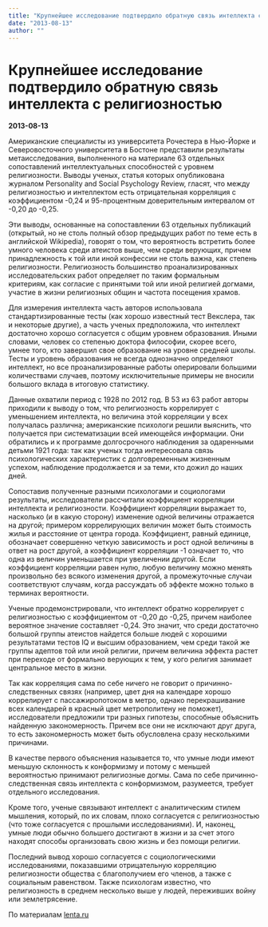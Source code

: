 ```yaml
---
title: "Крупнейшее исследование подтвердило обратную связь интеллекта с религиозностью"
date: "2013-08-13"
author: ""
---
```


# Крупнейшее исследование подтвердило обратную связь интеллекта с религиозностью

**2013-08-13** 

Американские специалисты из университета Рочестера в Нью-Йорке и Северовосточного университета в Бостоне представили результаты метаисследования, выполненного на материале 63 отдельных сопоставлений интеллектуальных способностей с уровнем религиозности. Выводы ученых, статья которых опубликована журналом Personality and Social Psychology Review, гласят, что между религиозностью и интеллектом есть отрицательная корреляция с коэффициентом -0,24 и 95-процентным доверительным интервалом от -0,20 до -0,25.

Эти выводы, основанные на сопоставлении 63 отдельных публикаций (открытый, но не столь полный обзор предыдущих работ по теме есть в английской Wikipedia), говорят о том, что вероятность встретить более умного человека среди атеистов выше, чем среди верующих, причем принадлежность к той или иной конфессии не столь важна, как степень религиозности. Религиозность большинство проанализированных исследовательских работ определяет по таким формальным критериям, как согласие с принятыми той или иной религией догмами, участие в жизни религиозных общин и частота посещения храмов.

Для измерения интеллекта часть авторов использовала стандартизированные тесты (как хорошо известный тест Векслера, так и некоторые другие), а часть ученых предположила, что интеллект достаточно хорошо согласуется с общим уровнем образования. Иными словами, человек со степенью доктора философии, скорее всего, умнее того, кто завершил свое образование на уровне средней школы. Тесты и уровень образования не всегда однозначно определяют интеллект, но все проанализированные работы оперировали большими количествами случаев, поэтому исключительные примеры не вносили большого вклада в итоговую статистику.

Данные охватили период с 1928 по 2012 год. В 53 из 63 работ авторы приходили к выводу о том, что религиозность коррелирует с уменьшением интеллекта, но величина этой корреляции у всех получалась различна; американские психологи решили выяснить, что получается при систематизации всей имеющейся информации. Они обратились и к программе долгосрочного наблюдения за одаренными детьми 1921 года: так как ученых тогда интересовала связь психологических характеристик с долговременным жизненным успехом, наблюдение продолжается и за теми, кто дожил до наших дней.

Сопоставив полученные разными психологами и социологами результаты, исследователи рассчитали коэффициент корреляции интеллекта и религиозности. Коэффициент корреляции выражает то, насколько (и в какую сторону) изменение одной величины отражается на другой; примером коррелирующих величин может быть стоимость жилья и расстояние от центра города. Коэффициент, равный единице, обозначает совершенно четкую зависимость и рост одной величины в ответ на рост другой, а коэффициент корреляции -1 означает то, что одна из величин уменьшается при увеличении другой. Если коэффициент корреляции равен нулю, любую величину можно менять произвольно без всякого изменения другой, а промежуточные случаи соответствуют случаям, когда рассуждать об эффекте можно только в терминах вероятности.

Ученые продемонстрировали, что интеллект обратно коррелирует с религиозностью с коэффициентом от -0,20 до -0,25, причем наиболее вероятное значение составляет -0,24. Это значит, что среди достаточно большой группы атеистов найдется больше людей с хорошими результатами тестов IQ и высшим образованием, чем среди такой же группы адептов той или иной религии, причем величина эффекта растет при переходе от формально верующих к тем, у кого религия занимает центральное место в жизни.

Так как корреляция сама по себе ничего не говорит о причинно-следственных связях (например, цвет дня на календаре хорошо коррелирует с пассажиропотоком в метро, однако перекрашивание всех календарей в красный цвет метрополитену не поможет), исследователи предложили три разных гипотезы, способные объяснить найденную закономерность. Причем все они не исключают друг друга, то есть закономерность может быть обусловлена сразу несколькими причинами.

В качестве первого объяснения называется то, что умные люди имеют меньшую склонность к конформизму и потому с меньшей вероятностью принимают религиозные догмы. Сама по себе причинно-следственная связь интеллекта с конформизмом, разумеется, требует отдельного исследования.

Кроме того, ученые связывают интеллект с аналитическим стилем мышления, который, по их словам, плохо согласуется с религиозностью (что тоже согласуется с прошлыми исследованиями). И, наконец, умные люди обычно большего достигают в жизни и за счет этого находят способы организовать свою жизнь и без помощи религии.

Последний вывод хорошо согласуется с социологическими исследованиями, показавшими отрицательную корреляцию религиозности общества с благополучием его членов, а также с социальным равенством. Также психологам известно, что религиозность в среднем несколько выше у людей, переживших войну или землетрясение.

По материалам [lenta.ru](http://lenta.ru/news/2013/08/13/iq/)